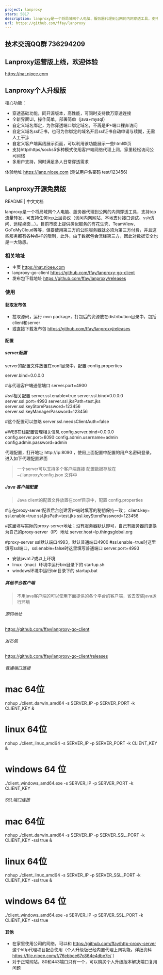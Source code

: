 ```yaml
---
project: lanproxy
stars: 5817
description: lanproxy是一个将局域网个人电脑、服务器代理到公网的内网穿透工具，支持tcp流量转发，可支持任何tcp上层协议（访问内网网站、本地支付接口调试、ssh访问、远程桌面、http代理、https代理、socks5代理...）。技术交流QQ群 736294209
url: https://github.com/ffay/lanproxy
---
```


技术交流QQ群 736294209
-----------------

Lanproxy运营版上线，欢迎体验
------------------

https://nat.nioee.com

Lanproxy个人升级版
-------------

核心功能：

-   穿透基础功能，同开源版本，高性能，可同时支持数万穿透连接
-   全新界面UI，操作简单，部署简单（java+mysql）
-   自定义域名绑定，为你穿透端口绑定域名，不再是IP+端口裸奔访问
-   自定义域名ssl证书，也可为你绑定的域名开启ssl证书自动申请与续期，无需人工干涉
-   自定义客户端离线展示页面，可以利用该功能展示一些html单页
-   支持http/https/socks5多种模式使用客户端网络代理上网，家里轻松访问公司网络
-   多用户支持，同时满足多人日常穿透需求

体验地址 https://lanp.nioee.com (测试用户名密码 test/123456)

Lanproxy开源免费版
-------------

README | 中文文档

lanproxy是一个将局域网个人电脑、服务器代理到公网的内网穿透工具，支持tcp流量转发，可支持任何tcp上层协议（访问内网网站、本地支付接口调试、ssh访问、远程桌面...）。目前市面上提供类似服务的有花生壳、TeamView、GoToMyCloud等等，但要使用第三方的公网服务器就必须为第三方付费，并且这些服务都有各种各样的限制，此外，由于数据包会流经第三方，因此对数据安全也是一大隐患。

### 相关地址

-   主页 https://nat.nioee.com
-   lanproxy-go-client https://github.com/ffay/lanproxy-go-client
-   发布包下载地址 https://github.com/ffay/lanproxy/releases

### 使用

#### 获取发布包

-   拉取源码，运行 mvn package，打包后的资源放在distribution目录中，包括client和server
-   或直接下载发布包 https://github.com/ffay/lanproxy/releases

#### 配置

##### server配置

server的配置文件放置在conf目录中，配置 config.properties

server.bind\=0.0.0.0

#与代理客户端通信端口
server.port\=4900

#ssl相关配置
server.ssl.enable\=true
server.ssl.bind\=0.0.0.0
server.ssl.port\=4993
server.ssl.jksPath\=test.jks
server.ssl.keyStorePassword\=123456
server.ssl.keyManagerPassword\=123456

#这个配置可以忽略
server.ssl.needsClientAuth\=false

#WEB在线配置管理相关信息
config.server.bind\=0.0.0.0
config.server.port\=8090
config.admin.username\=admin
config.admin.password\=admin

代理配置，打开地址 http://ip:8090 ，使用上面配置中配置的用户名密码登录，进入如下代理配置界面

> 一个server可以支持多个客户端连接 配置数据存放在 ~/.lanproxy/config.json 文件中

##### Java 客户端配置

> Java client的配置文件放置在conf目录中，配置 config.properties

#与在proxy-server配置后台创建客户端时填写的秘钥保持一致；
client.key\=
ssl.enable\=true
ssl.jksPath\=test.jks
ssl.keyStorePassword\=123456

#这里填写实际的proxy-server地址；没有服务器默认即可，自己有服务器的更换为自己的proxy-server（IP）地址
server.host\=lp.thingsglobal.org

#proxy-server ssl默认端口4993，默认普通端口4900
#ssl.enable=true时这里填写ssl端口，ssl.enable=false时这里填写普通端口
server.port\=4993

-   安装java1.7或以上环境
-   linux（mac）环境中运行bin目录下的 startup.sh
-   windows环境中运行bin目录下的 startup.bat

##### 其他平台客户端

> 不用java客户端的可以使用下面提供的各个平台的客户端，省去安装java运行环境

###### 源码地址

https://github.com/ffay/lanproxy-go-client

###### 发布包

https://github.com/ffay/lanproxy-go-client/releases

###### 普通端口连接

# mac 64位
nohup ./client\_darwin\_amd64 -s SERVER\_IP -p SERVER\_PORT -k CLIENT\_KEY &

# linux 64位
nohup ./client\_linux\_amd64 -s SERVER\_IP -p SERVER\_PORT -k CLIENT\_KEY &

# windows 64 位
./client\_windows\_amd64.exe -s SERVER\_IP -p SERVER\_PORT -k CLIENT\_KEY

###### SSL端口连接

# mac 64位
nohup ./client\_darwin\_amd64 -s SERVER\_IP -p SERVER\_SSL\_PORT -k CLIENT\_KEY -ssl true &

# linux 64位
nohup ./client\_linux\_amd64 -s SERVER\_IP -p SERVER\_SSL\_PORT -k CLIENT\_KEY -ssl true &

# windows 64 位
./client\_windows\_amd64.exe -s SERVER\_IP -p SERVER\_SSL\_PORT -k CLIENT\_KEY -ssl true

#### 其他

-   在家里使用公司的网络，可以和 https://github.com/ffay/http-proxy-server 这个http代理项目配合使用（个人升级版已经内置代理上网功能，详细资料 https://file.nioee.com/f/76ebbce67c864e4dbe7e/ ）
-   对于正常网站，80和443端口只有一个，可以购买个人升级版本解决端口复用问题
